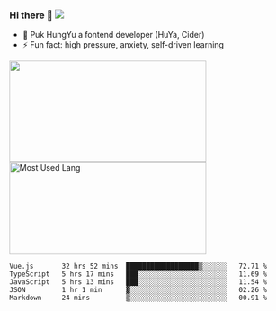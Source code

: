 ### Hi there 👋   ![](https://komarev.com/ghpvc/?username=trojan0523&color=ff69b4&label=PV+Since+2020-1-1)

 - 🔭 Puk HungYu a fontend developer (HuYa, Cider)
 - ⚡ Fun fact: high pressure, anxiety, self-driven learning 

 <img align="left" width="350px" height="180px" src="https://github-readme-stats.vercel.app/api?username=trojan0523&show_icons=true&icon_color=199861&count_private=true" />
 
 <img width="350px" height="165px" alt="Most Used Lang" src="https://github-readme-stats.vercel.app/api/top-langs/?username=trojan0523&layout=compact"/>
 

 <!--START_SECTION:waka-->
```text
Vue.js       32 hrs 52 mins  ██████████████████▒░░░░░░   72.71 % 
TypeScript   5 hrs 17 mins   ███░░░░░░░░░░░░░░░░░░░░░░   11.69 % 
JavaScript   5 hrs 13 mins   ███░░░░░░░░░░░░░░░░░░░░░░   11.54 % 
JSON         1 hr 1 min      ▓░░░░░░░░░░░░░░░░░░░░░░░░   02.26 % 
Markdown     24 mins         ▒░░░░░░░░░░░░░░░░░░░░░░░░   00.91 % 
```
<!--END_SECTION:waka-->

 
<!--
**Trojan0523/Trojan0523** is a ✨ _special_ ✨ repository because its `README.md` (this file) appears on your GitHub profile.

Here are some ideas to get you started:

- 👯 looking to collaborate on where? i don`t know
- 🤔 I’m looking for help with ...
- 💬 Ask me about ...
- 📫 How to reach me: ...
- 😄 Pronouns: ...
- ⚡ Fun fact: ...
![](https://komarev.com/ghpvc/?username=trojan0523)
-->
